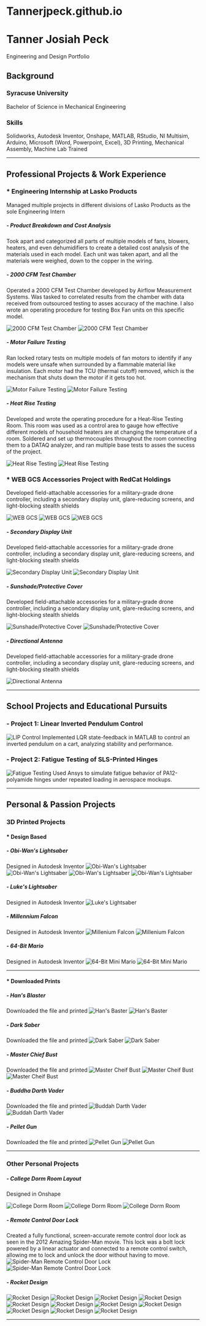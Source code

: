 # Tannerjpeck.github.io
# Tanner Josiah Peck
Engineering and Design Portfolio

## Background 

### Syracuse University
Bachelor of Science in Mechanical Engineering
### Skills
Solidworks, Autodesk Inventor, Onshape, MATLAB, RStudio, NI Multisim, Arduino, Microsoft (Word, Powerpoint, Excel), 
3D Printing, Mechanical Assembly, Machine Lab Trained

---

## Professional Projects & Work Experience 


### * Engineering Internship at Lasko Products
Managed multiple projects in different divisions of Lasko Products as the sole Engineering Intern

##### - Product Breakdown and Cost Analysis
Took apart and categorized all parts of multiple models of fans, blowers, heaters, and even dehumidifiers to create a detailed cost analysis of the materials used in each model. Each unit was taken apart, and all the materials were weighed, down to the copper in the wiring. 

##### - 2000 CFM Test Chamber
Operated a 2000 CFM Test Chamber developed by Airflow Measurement Systems. Was tasked to correlated results from the chamber with data received from outsourced testing to asses accuracy of the machine. I also wrote an operating procedure for testing Box Fan units on this specific model.

![2000 CFM Test Chamber](docs/assets/Lasko-CFM.jpg)
![2000 CFM Test Chamber](docs/assets/Lasko-CFM-2.jpg)


##### - Motor Failure Testing
Ran locked rotary tests on multiple models of fan motors to identify if any models were unsafe when surrounded by a flammable material like insulation. Each motor had the TCU (thermal cutoff) removed, which is the mechanism that shuts down the motor if it gets too hot. 

![Motor Failure Testing](docs/assets/Lasko-Motor.jpg)
![Motor Failure Testing](docs/assets/Lasko-Motor-2.jpg)


##### - Heat Rise Testing
Developed and wrote the operating procedure for a Heat-Rise Testing Room. This room was used as a control area to gauge how effective different models of household heaters are at changing the temperature of a room. Soldered and set up thermocouples throughout the room connecting them to a DATAQ analyzer, and ran multiple base tests to asses the sucess of the project.

![Heat Rise Testing](docs/assets/Lasko-Heat-Rise.jpg)
![Heat Rise Testing](docs/assets/Lasko-Heat-Rise-2.jpg)


### * WEB GCS Accessories Project with RedCat Holdings 
Developed field-attachable accessories for a military-grade drone controller, including a secondary display unit, glare-reducing screens, and light-blocking stealth shields

![WEB GCS](docs/assets/REDCAT-SOLIDWORKS-Assembly-2.jpg)
![WEB GCS](docs/assets/REDCAT-SOLIDWORKS-Assembly.jpg)
![WEB GCS](docs/assets/REDCAT-Assembly.jpg)

##### - Secondary Display Unit
Developed field-attachable accessories for a military-grade drone controller, including a secondary display unit, glare-reducing screens, and light-blocking stealth shields

![Secondary Display Unit](docs/assets/REDCAT-SOLIDWORKS-Screen.jpg)
![Secondary Display Unit](docs/assets/REDCAT-Screen.jpg)


##### - Sunshade/Protective Cover
Developed field-attachable accessories for a military-grade drone controller, including a secondary display unit, glare-reducing screens, and light-blocking stealth shields

![Sunshade/Protective Cover](docs/assets/REDCAT-SOLIDWORKS-Shader.jpg)
![Sunshade/Protective Cover](docs/assets/REDCAT-SOLIDWORKS-Shader-2.jpg)


##### - Directional Antenna
Developed field-attachable accessories for a military-grade drone controller, including a secondary display unit, glare-reducing screens, and light-blocking stealth shields

![Directional Antenna](docs/assets/REDCAT-Antenna-Specs.jpg) 

---

## School Projects and Educational Pursuits 

### - Project 1: Linear Inverted Pendulum Control
![LIP Control](/images/lip.jpg)
Implemented LQR state-feedback in MATLAB to control an inverted pendulum on a cart, analyzing stability and performance.

### - Project 2: Fatigue Testing of SLS-Printed Hinges
![Fatigue Testing](/images/fatigue.jpg)
Used Ansys to simulate fatigue behavior of PA12-polyamide hinges under repeated loading in aerospace mockups.


---
## Personal & Passion Projects

### 3D Printed Projects

#### * Design Based 

##### - Obi-Wan's Lightsaber
Designed in Autodesk Inventor
![Obi-Wan's Lightsaber](docs/assets/ObiWan-Lightsaber-Render.jpg)
![Obi-Wan's Lightsaber](docs/assets/ObiWan-Lightsaber.jpg)
![Obi-Wan's Lightsaber](docs/assets/ObiWan-Lightsaber-2.jpg)
![Obi-Wan's Lightsaber](docs/assets/ObiWan-Lightsaber-3.jpg)

##### - Luke's Lightsaber
Designed in Autodesk Inventor
![Luke's Lightsaber](docs/assets/Luke-Lightsaber-Render.jpg)

##### - Millennium Falcon
Designed in Autodesk Inventor 
![Millenium Falcon](docs/assets/Millenium-falcon.jpg)
![Millenium Falcon](docs/assets/Millenium-falcon-2.jpg)

##### - 64-Bit Mario
Designed in Autodesk Inventor 
![64-Bit Mini Mario](docs/assets/Mario.jpg)
![64-Bit Mini Mario](docs/assets/Mario-2.jpg)

---

#### * Downloaded Prints

##### - Han's Blaster
Downloaded the file and printed
![Han's Baster](docs/assets/Hans-blaster.jpg)
![Han's Baster](docs/assets/Hans-blaster-2.jpg)

##### - Dark Saber
Downloaded the file and printed 
![Dark Saber](docs/assets/Darksaber-2.jpg)
![Dark Saber](docs/assets/Darksaber.jpg)

##### - Master Chief Bust
Downloaded the file and printed 
![Master Cheif Bust](docs/assets/Master-Chief.jpg)
![Master Cheif Bust](docs/assets/Master-Chief-2.jpg)
![Master Cheif Bust](docs/assets/Master-Chief-3.jpg)


##### - Buddha Darth Vader
Downloaded the file and printed 
![Buddah Darth Vader](docs/assets/Darth-Buddah.jpg)
![Buddah Darth Vader](docs/assets/Darth-Buddah-2.jpg)

##### - Pellet Gun
Downloaded the file and printed 
![Pellet Gun](docs/assets/Pellet-gun.jpg)
![Pellet Gun](docs/assets/Pellet-gun-2.jpg)

---

### Other Personal Projects

##### - College Dorm Room Layout
Designed in Onshape

![College Dorm Room](docs/assets/Dorm-Room.jpg)
![College Dorm Room](docs/assets/Dorm-Room-2.jpg) 
![College Dorm Room](docs/assets/Dorm-Room-3.jpg)


##### - Remote Control Door Lock
Created a fully functional, screen-accurate remote control door lock as seen in the 2012 Amazing Spider-Man movie. This lock was a bolt lock powered by a linear actuator and connected to a remote control switch, allowing me to lock and unlock the door without having to move. 
![Spider-Man Remote Control Door Lock](docs/assets/Arduino-Lock.jpg)
![Spider-Man Remote Control Door Lock](docs/assets/Arduino-Lock-2.jpg)


##### - Rocket Design 
![Rocket Design](docs/assets/Rocket-Full.jpg)
![Rocket Design](docs/assets/Rocket-1.jpg)
![Rocket Design](docs/assets/Rocket-2.jpg)
![Rocket Design](docs/assets/Rocket-3.jpg)
![Rocket Design](docs/assets/Rocket-4.jpg)
![Rocket Design](docs/assets/Rocket-5.jpg)
![Rocket Design](docs/assets/Rocket-6.jpg)
![Rocket Design](docs/assets/Rocket-7.jpg)
![Rocket Design](docs/assets/Rocket-Engine.jpg)
![Rocket Design](docs/assets/Rocket-Engine-Diagram.jpg)
![Rocket Design](docs/assets/Rocket-Fuel-Pump.jpg)

---
